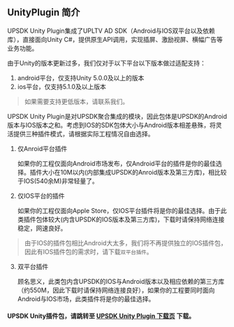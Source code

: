 ## UnityPlugin 简介
UPSDK Unity Plugin集成了UPLTV AD SDK（Android与IOS双平台以及依赖库），直接面向Unity C#，提供原生API调用，实现插屏、激励视屏、横幅广告等业务功能。

由于Unity的版本更新过多，我们仅对于以下平台以下版本做过适配支持：
1. android平台，仅支持Unity 5.0.0及以上的版本
2. ios平台，仅支持5.1.0及以上版本

> 如果需要支持更低版本，请联系我们。

UPSDK Unity Plugin是对UPSDK聚合集成的模块，因此包体是UPSDK的Android版本与IOS版本之和。考虑到IOS的SDK包体大小与Android版本相差悬殊，将灵活提供三种插件模式，请根据实际工程情况自由选择。

1. 仅Anroid平台插件

	如果你的工程仅面向Android市场发布，仅Android平台的插件是你的最佳选择。插件大小在10M以内(内部集成UPSDK的Anroid版本及第三方库)，相比较于IOS(540余M)非常轻量了。
	
2. 仅IOS平台的插件

	如果你的工程仅面向Apple Store，仅IOS平台插件将是你的最佳选择。由于此类插件包体较大(内含UPSDK的IOS版本及第三方库)，下载时请保持网络连接稳定，网速良好。
	
> 由于IOS的插件包相比Android大太多，我们将不再提供独立的IOS插件包，因此有IOS插件包的需求时，请下载`双平台插件`。
	
3. 双平台插件

	顾名思义，此类包内含UPSDK的IOS与Android版本以及相应依赖的第三方库（约550M，因此下载时请保持网络连接良好），如果你的工程要同时面向Android与IOS市场，此类插件将是你的最佳选择。

#### UPSDK Unity插件包，请跳转至 [UPSDK Unity Plugin 下载页](http://docc.upltv.com/docs/show/13 "SDK下载页面") 下载。
